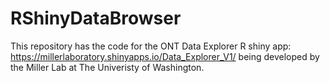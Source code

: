 # RShinyDataBrowser
This repository has the code for the ONT Data Explorer R shiny app: https://millerlaboratory.shinyapps.io/Data_Explorer_V1/ being developed by the Miller Lab at The Univeristy of Washington.